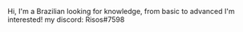 Hi, I'm a Brazilian looking for knowledge, from basic to advanced I'm interested!
my discord: Risos#7598
